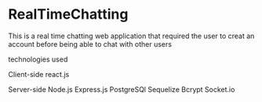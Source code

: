 # RealTimeChatting

This is a real time chatting web application that required the user to creat an account before being able to chat with other users


technologies used 

Client-side
  react.js
  
  
Server-side
  Node.js
  Express.js
  PostgreSQl
  Sequelize
  Bcrypt
  Socket.io

